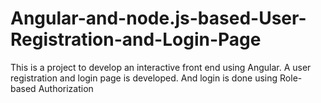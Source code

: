 # Angular-and-node.js-based-User-Registration-and-Login-Page
This is a project to develop an interactive front end using Angular. A user registration and login page is developed. And login is done using Role-based Authorization
